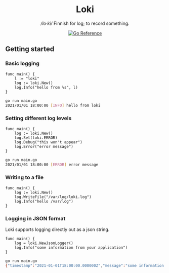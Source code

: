 <h1 align="center"> Loki </h1>
<p align="center"><i>/lo‧ki/</i> Finnish for log; to record something.</p>
<p align="center">
<a href="https://pkg.go.dev/github.com/sam-lane/loki"><img src="https://pkg.go.dev/badge/github.com/sam-lane/loki.svg" alt="Go Reference"></a>
</p>

## Getting started

### Basic logging
```golang
func main() {
    l := "loki"
    log := loki.New()
    log.Info("hello from %s", l)
}
```
```bash
go run main.go
2021/01/01 18:00:00 [INFO] hello from loki
```

### Setting different log levels
```golang
func main() {
    log := loki.New()
    log.Set(loki.ERROR)
    log.Debug("this won't appear")
    log.Error("error message")
}
```
```bash
go run main.go
2021/01/01 18:00:00 [ERROR] error message
```

### Writing to a file
```golang
func main() {
    log := loki.New()
    log.WriteFile("/var/log/loki.log")
    log.Info("hello /var/log")
}
```
### Logging in JSON format
Loki supports logging directly out as a json string.
```golang
func main() {
    log = loki.NewJsonLogger()
    log.Info("some information from your application")
}
```
```bash
go run main.go
{"timestamp":"2021-01-01T18:00:00.000000Z","message":"some information from your application","level":"INFO","caller":{"function":"main.main","line":3,"file":"/path/to/main.go"}}
```
